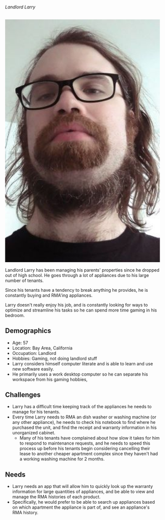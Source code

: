 ###### Landlord Larry  

<div align="center">
<img src="./imgs/landlord_larry.jpg" width=600>
</div>  

Landlord Larry has been managing his parents' properties since he dropped out of high school. He goes through a lot of appliances due to his large number of tenants. 

Since his tenants have a tendency to break anything he provides, he is constantly buying and RMA'ing appliances.

Larry doesn't really enjoy his job, and is constantly looking for ways to optimize and streamline his tasks so he can spend more time gaming in his bedroom.

## Demographics
- Age: 57
- Location: Bay Area, California
- Occupation: Landlord
- Hobbies: Gaming, not doing landlord stuff
- Larry considers himself computer literate and is able to learn and use new software easily. 
- He primarily uses a work desktop computer so he can separate his workspace from his gaming hobbies, 

## Challenges
- Larry has a difficult time keeping track of the appliances he needs to manage for his tenants. 
- Every time Larry needs to RMA an dish washer or washing machine (or any other appliance), he needs to check his notebook to find where he purchased the unit, and find the receipt and warranty information in his unorganized cabinet. 
    - Many of his tenants have complained about how slow it takes for him to respond to maintenance requests, and he needs to speed this process up before his tenants begin considering cancelling their lease to another cheaper apartment complex since they haven't had a working washing machine for 2 months. 

## Needs
 - Larry needs an app that will allow him to quickly look up the warranty information for large quantities of appliances, and be able to view and manage the RMA histories of each product. 
 - Specifically, he would prefer to be able to search up appliances based on which apartment the appliance is part of, and see an appliance's RMA history. 